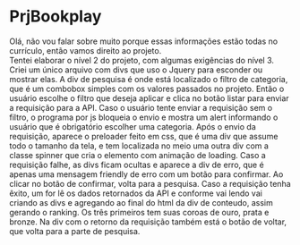 # PrjBookplay
Olá, não vou falar sobre muito porque essas informações estão todas no currículo, então vamos direito ao projeto.<br>
Tentei elaborar o nível 2 do projeto, com algumas exigências do nível 3.
Criei um único arquivo com divs que uso o Jquery para esconder ou mostrar elas.
A div de pesquisa é onde está localizado o filtro de categoria, que é um combobox simples com os valores passados no projeto.
Então o usuário escolhe o filtro que deseja aplicar e clica no botão listar para enviar a requisição para a API.
Caso o usuário tente enviar a requisição sem o filtro, o programa por js bloqueia o envio e mostra um alert informando o usuário que é obrigatório escolher uma categoria.
Após o envio da requisição, aparece o preloader feito em css, que é uma div que assume todo o tamanho da tela, e tem localizada no meio uma outra div com a classe spinner que cria o elemento com animação de loading.
Caso a requisição falhe, as divs ficam ocultas e aparece a div de erro, que é apenas uma mensagem friendly de erro com um botão para confirmar.
Ao clicar no botão de confirmar, volta para a pesquisa.
Caso a requisição tenha êxito, um for lê os dados retornados da API e conforme vai lendo vai criando as divs e agregando ao final do html da div de conteudo, assim gerando o ranking.
Os três primeiros tem suas coroas de ouro, prata e bronze.
Na div com o retorno da requisição também está o botão de voltar, que volta para a parte de pesquisa.
